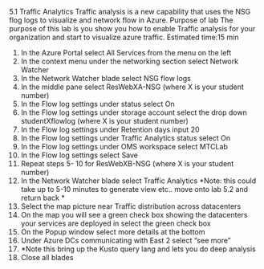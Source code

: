 5.1	Traffic Analytics
Traffic analysis is a new capability that uses the NSG flog logs to visualize and network flow in Azure.
Purpose of lab
The purpose of this lab is you show you how to enable Traffic analysis for your organization and start to visualize azure traffic.
Estimated time:15 min
1.	In the Azure Portal select All Services from the menu on the left
2.	 In the context menu under the networking section select Network Watcher
3.	 In the Network Watcher blade select NSG flow logs
4.	 In the middle pane select ResWebXA-NSG (where X is your student number)
5.	 In the Flow log settings under status select On
6.	 In the Flow log settings under storage account select the drop down studentXflowlog (where X is your student number)
7.	  In the Flow log settings under Retention days input 20
8.	In the Flow log settings under Traffic Analytics status select On
9.	 In the Flow log settings under OMS workspace select MTCLab
10.	In the Flow log settings select Save 
11.	Repeat steps 5- 10 for ResWebXB-NSG (where X is your student number)
12.	In the Network Watcher blade select Traffic Analytics
*Note: this could take up to 5-10 minutes to generate view etc.. move onto lab 5.2 and return back *
13.	Select the map picture near Traffic distribution across datacenters
14.	On the map you will see a green check box showing the datacenters your services are deployed in select the green check box
15.	On the Popup window select more details at the bottom
16.	Under Azure DCs communicating with East 2 select “see more”
17.	*Note this bring up the Kusto query lang and lets you do deep analysis
18.	Close all blades
